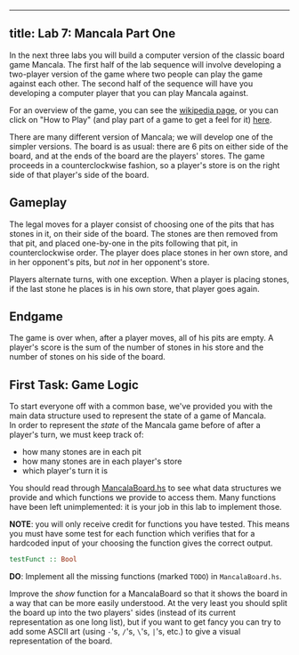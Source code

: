 --------
title: Lab 7: Mancala Part One
--------

In the next three labs you will build a computer version of the classic board game Mancala.
The first half of the lab sequence will involve 
developing a two-player version of the game where two people can play the game against each
other.  The second half of the sequence will have you developing a computer player that you
can play Mancala against.

For an overview of the game, you can see the [wikipedia page](http://en.wikipedia.org/wiki/Mancala), or you can click on "How to Play" (and play part of a game to get a feel for it) [here](http://www.aflcio.org/unionshop/games/game_mancala.cfm).

There are many different version of Mancala; we will develop one of the simpler versions.  The board is as usual: there are 6 pits on either side of the board, and at the ends of the board are the players' stores.  The game proceeds in a counterclockwise fashion, so a player's store is on the right side of that player's side of the board.

## Gameplay

The legal moves for a player consist of choosing one of the pits that has stones in it, on their side of the board.  The stones are then removed from that pit, and placed one-by-one in the pits following that pit, in counterclockwise order.  The player does place stones in her own store, and in her opponent's pits, but _not_ in her opponent's store.

Players alternate turns, with one exception.  When a player is placing stones, if the last stone he places is in his own store, that player goes again.

## Endgame

The game is over when, after a player moves, all of his pits are empty.  A player's score is the sum of the number of stones in his store and the number of stones on his side of the board.

## First Task: Game Logic

To start everyone off with a common base, we've provided you with the main 
data structure used to represent the state of a game of Mancala.  
In order to represent the _state_ of the Mancala game before of after a player's turn,
we must keep track of: 
- how many stones are in each pit
- how many stones are in each player's store
- which player's turn it is

You should read through [MancalaBoard.hs](../fls/MancalaBoard.hs) to see what data structures we provide and which functions we provide to access them. Many functions have been left unimplemented: it is your job in this lab to implement those.

__NOTE__: you will only receive credit for functions you have tested.  This means you must have some test for each function which verifies
that for a hardcoded input of your choosing the function gives the correct output.

```haskell
testFunct :: Bool
```

__DO__: Implement all the missing functions (marked `TODO`) in `MancalaBoard.hs`.

Improve 
the _show_ function for a MancalaBoard so that it shows the
board in a way that can be more easily understood.  At the very least you
should split the board up into the two players' sides (instead of its
current representation as one long list), but if you want to get fancy
you can try to add some ASCII art (using `-`'s, `/`'s, `\`'s, `|`'s, etc.) to
give a visual representation of the board.
